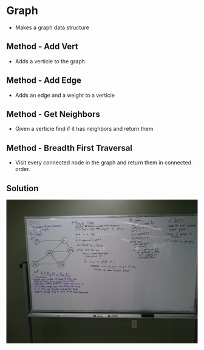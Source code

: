 # Graph
- Makes a graph data structure

## Method - Add Vert
- Adds a verticie to the graph

## Method - Add Edge
- Adds an edge and a weight to a verticie

## Method - Get Neighbors
- Given a verticie find if it has neighbors and return them

## Method - Breadth First Traversal
 - Visit every connected node in the graph and return them in connected order. 

 ## Solution
![Whiteboard Image](../../assets/bft.JPG)